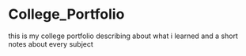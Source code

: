# College_Portfolio
this is my college portfolio describing about what i learned and a short notes about every subject
